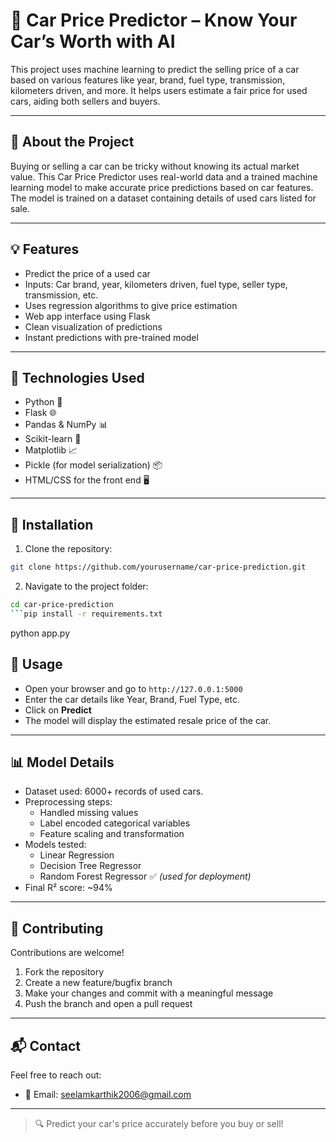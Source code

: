 # 🚗 Car Price Predictor – Know Your Car’s Worth with AI


This project uses machine learning to predict the selling price of a car based on various features like year, brand, fuel type, transmission, kilometers driven, and more. It helps users estimate a fair price for used cars, aiding both sellers and buyers.

---

## 📌 About the Project

Buying or selling a car can be tricky without knowing its actual market value. This Car Price Predictor uses real-world data and a trained machine learning model to make accurate price predictions based on car features. The model is trained on a dataset containing details of used cars listed for sale.

---

## 💡 Features

- Predict the price of a used car
- Inputs: Car brand, year, kilometers driven, fuel type, seller type, transmission, etc.
- Uses regression algorithms to give price estimation
- Web app interface using Flask
- Clean visualization of predictions
- Instant predictions with pre-trained model

---

## 🔧 Technologies Used

- Python 🐍
- Flask 🌐
- Pandas & NumPy 📊
- Scikit-learn 🤖
- Matplotlib 📈
- Pickle (for model serialization) 📦
- HTML/CSS for the front end 🖥️

---

## 🚀 Installation

1. Clone the repository:

```bash
git clone https://github.com/yourusername/car-price-prediction.git
```
2. Navigate to the project folder:

```bash
cd car-price-prediction
```pip install -r requirements.txt
```
python app.py

## 📲 Usage

- Open your browser and go to `http://127.0.0.1:5000`
- Enter the car details like Year, Brand, Fuel Type, etc.
- Click on **Predict**
- The model will display the estimated resale price of the car.

---

## 📊 Model Details

- Dataset used: 6000+ records of used cars.
- Preprocessing steps:
  - Handled missing values
  - Label encoded categorical variables
  - Feature scaling and transformation
- Models tested:
  - Linear Regression
  - Decision Tree Regressor
  - Random Forest Regressor ✅ *(used for deployment)*
- Final R² score: ~94%

---

## 🙌 Contributing

Contributions are welcome!

1. Fork the repository
2. Create a new feature/bugfix branch
3. Make your changes and commit with a meaningful message
4. Push the branch and open a pull request

---

## 📬 Contact

Feel free to reach out:

- 📧 Email: [seelamkarthik2006@gmail.com](seelamkarthik2006@gmail.com)

---

> 🔍 Predict your car's price accurately before you buy or sell!
